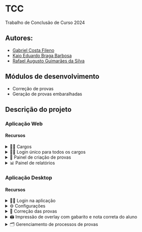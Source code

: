# TCC
Trabalho de Conclusão de Curso 2024

## Autores:
- [Gabriel Costa Fileno](https://github.com/FILEN0)
- [Kaio Eduardo Braga Barbosa](https://github.com/kaio0824)
- [Rafael Augusto Guimarães da Silva](https://github.com/rafael-guimaraes)

## Módulos de desenvolvimento
- Correção de provas
- Geração de provas embaralhadas

## Descrição do projeto
### Aplicação Web
#### Recursos

<details><summary>👷‍♂️ Cargos</summary>
  
  - [ ] Administrador:
    -  Acesso total
  - [ ] Direção
  - [ ] Coordenador
  - [ ] Orientadora
  - [ ] Professor

</details> 
<details><summary>👨‍💻 Login único para todos os cargos</summary>

</details>
<details><summary>📝 Painel de criação de provas</summary>
    
- [ ] Criação de provas designadas: turma > geral
- [ ] Embaralhamento de questões
- [ ] Embaralhamento de alternativas <sub><sup>Uso de GPT para sugestões</sup></sub>
- <details><summary>🚥 Kanban: progresso por colunas</summary>
  
  - 🔴 Não iniciado
     - [ ] Botão de criar no topo
     - [ ] Cards das provas não iniciadas (sabe-se que deve ser criada/ cabeçalho já existe)
  - 🟠 Em Andamento
     - [ ] Cards das provas que estão sendo criadas, com algum numerador de questões <sub><sup>Ex.: 1/5 ou 20% das questões necessárias</sup></sub>
  - 🟡 Aguardando confirmação
     - [ ] Cards das provas que podem ser submetidas para o processo de impressão ou continuar criando questões
  - 🟢 Submetidas
     - [ ] Cards de provas criadas e submetidas para impressão
     - [ ] Passível de cancelamento

</details>

</details>
<details><summary>📊 Painel de relatórios</summary>

   - [ ] Acompanhamento de aluno
   - [ ] Projeção de notas
   - [ ] Desempenho das turmas
   - [ ] Gráfico de desempenho por bimestre
         
</details>
   
### Aplicação Desktop
#### Recursos

<details><summary>👨‍💻 Login na aplicação</summary>
         
</details>
<details><summary>⚙ Configurações</summary>

   - [ ] Definir numero de threads destinadas ao processo de leitura ( limite recomendado : numero de cores - 1) 
   - [ ] Definir pasta de leitura das imagens
   - [ ] Habilitar ou não o inicio automatico da aplicação, se positivo definir o intervalo
   - [ ] CRUD Administradores
         
</details>
<details><summary>💯 Correção das provas</summary>

   - [ ] Ler QRCode e Gabarito 
   - [ ] Extrair informações para banco local
   - [ ] Salvar em pasta designada
         
</details>
<details><summary>🖨 Impressão de overlay com gabarito e nota correta do aluno</summary>

   - [ ] Gerar o PDF
   - [ ] Nota do aluno
   - [ ] Gabarito correto

         
</details>
<details><summary>🗂️ Gerenciamento de processos de provas</summary>

- [ ] Visualizar histórico de correções
- [ ] Autor das correções
- [ ] Visualizar erros de leitura
- [ ] Filtros por bimestre, tipo de prova, disciplina e turma
- <details><summary>🚥 Kanban: progresso por colunas</summary>
  
  - 🔘 Em andamento
     - [ ] Cards das provas que estão sendo lidas, fração de alunos por turma <sub><sup>Ex.: 10/30 ou 33,33% das questões necessárias</sup></sub>
     - [ ] Processo automatizado de criação dos cards
  - 🟠 Leitura realizada
     - [ ] Cards das turmas que não tiveram todas as provas lidas (pendente substitutiva)
     - [ ] Apresentação dos erros de leitura
  - 🟡 Leitura completa
     - [ ] Cards de provas que possuem todos os alunos ou justificativa para avançar
     - [ ] Imprimir overlay
  - 🟢 Pronta para devolutiva
     - [ ] Cards de provas que possuem overlay impressa

</details>
         
</details>
